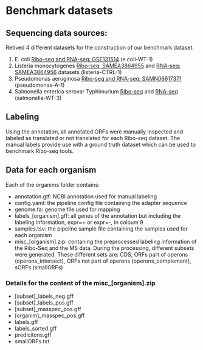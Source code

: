 # Benchmark datasets

## Sequencing data sources:
Retived 4 different datasets for the construction of our benchmark dataset.
1. E. coli
[Ribo-seq and RNA-seq: GSE131514](https://www.ncbi.nlm.nih.gov/geo/query/acc.cgi?acc=GSE131514) (e.coli-WT-1)
2. Listeria monocytogenes
[Ribo-seq: SAMEA3864955](https://www.ncbi.nlm.nih.gov/biosample/SAMEA3864955) and [RNA-seq: SAMEA3864956](https://www.ncbi.nlm.nih.gov/biosample/SAMEA3864956) datasets (listeria-CTRL-1)
3. Pseudomonas aeruginosa 
[Ribo-seq and RNA-seq: SAMN06617371](www.ncbi.nlm.nih.gov/biosample/SAMN06617371) (pseudomonas-A-1)
4. Salmonella enterica serovar Typhimurium
[Ribo-seq](https://www.ncbi.nlm.nih.gov/sra/SRX3456030[accn]) and [RNA-seq](https://www.ncbi.nlm.nih.gov/sra/SRX3456038[accn]) (salmonella-WT-3)

## Labeling
Using the annotation, all annotated ORFs were manually inspected and labeled as translated or not translated for each Ribo-seq dataset. The manual labels provide use with a ground truth dataset which can be used to benchmark Ribo-seq tools.


## Data for each organism
Each of the organims folder contains:
- annotation.gtf: NCBI annotation used for manual labeling
- config.yaml: the pipeline config file containing the adapter sequence
- genome.fa: genome file used for mapping
- labels_[organism].gff: all genes of the annotation but including the labeling information, expr=+ or expr=-,  in coloum 9 
- samples.tsv: the pipeline sample file containing the samples used for each organism
- misc_[organism].zip: contaning the preprocessed labeling information of the Ribo-Seq and the MS data. During the processing, different subsets were generated. 
These different sets are: CDS, ORFs part of operons (operons_intersect), ORFs not part of operons (operons_complement), sORFs (smallORFs)

### Details for the content of the misc_[organism].zip
- [subset]_labels_neg.gff
- [subset]_labels_pos.gff
- [subset]_masspec_pos.gff
- [organim]_masspec_pos.gff
- labels.gff
- labels_sorted.gff
- predicitons.gff
- smallORFs.txt
